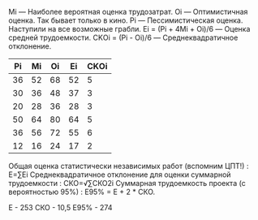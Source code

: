 
Mi — Наиболее вероятная оценка трудозатрат.
Oi — Оптимистичная оценка. Так бывает только в кино.
Pi — Пессимистическая оценка. Наступили на все возможные грабли.
Ei = (Pi + 4Mi + Oi)/6 — Оценка средней трудоемкости.
СKОi = (Pi - Oi)/6 — Среднеквадратичное отклонение.

| Pi | Mi | Oi | Ei | СKОi |
|----|----|----|----|---|
| 36 | 52 | 68 | 52 | 5 |
| 30 | 36 | 48 | 37 | 3 |
| 20 | 28 | 36 | 28 | 3 |
| 50 | 64 | 80 | 64 | 5 |
| 36 | 56 | 72 | 55 | 6 |
| 12 | 16 | 24 | 17 | 2 |

Общая оценка статистически независимых работ (вспомним ЦПТ!) : E=∑Ei
Среднеквадратичное отклонение для оценки суммарной трудоемкости : СКО=√∑СКО2i
Суммарная трудоемкость проекта (с вероятностью 95%) : E95% = E + 2 * СКО.

E - 253
СКО - 10,5
E95% - 274	
